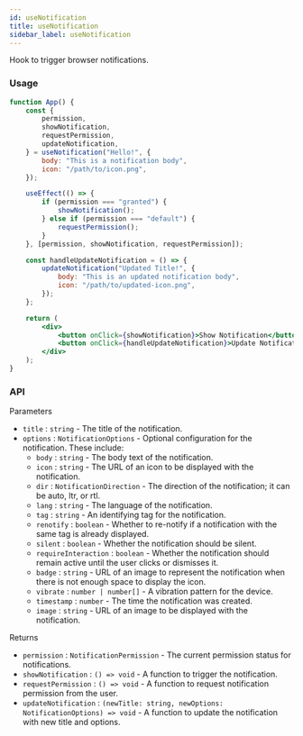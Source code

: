 ```yaml
---
id: useNotification
title: useNotification
sidebar_label: useNotification
---
```


Hook to trigger browser notifications.

### Usage

```jsx live
function App() {
	const {
		permission,
		showNotification,
		requestPermission,
		updateNotification,
	} = useNotification("Hello!", {
		body: "This is a notification body",
		icon: "/path/to/icon.png",
	});

	useEffect(() => {
		if (permission === "granted") {
			showNotification();
		} else if (permission === "default") {
			requestPermission();
		}
	}, [permission, showNotification, requestPermission]);

	const handleUpdateNotification = () => {
		updateNotification("Updated Title!", {
			body: "This is an updated notification body",
			icon: "/path/to/updated-icon.png",
		});
	};

	return (
		<div>
			<button onClick={showNotification}>Show Notification</button>
			<button onClick={handleUpdateNotification}>Update Notification</button>
		</div>
	);
}
```

### API

Parameters

- `title` : `string` - The title of the notification.
- `options` : `NotificationOptions` - Optional configuration for the notification. These include:
  - `body` : `string` - The body text of the notification.
  - `icon` : `string` - The URL of an icon to be displayed with the notification.
  - `dir` : `NotificationDirection` - The direction of the notification; it can be auto, ltr, or rtl.
  - `lang` : `string` - The language of the notification.
  - `tag` : `string` - An identifying tag for the notification.
  - `renotify` : `boolean` - Whether to re-notify if a notification with the same tag is already displayed.
  - `silent` : `boolean` - Whether the notification should be silent.
  - `requireInteraction` : `boolean` - Whether the notification should remain active until the user clicks or dismisses it.
  - `badge` : `string` - URL of an image to represent the notification when there is not enough space to display the icon.
  - `vibrate` : `number | number[]` - A vibration pattern for the device.
  - `timestamp` : `number` - The time the notification was created.
  - `image` : `string` - URL of an image to be displayed with the notification.

Returns

- `permission` : `NotificationPermission` - The current permission status for notifications.
- `showNotification` : `() => void` - A function to trigger the notification.
- `requestPermission` : `() => void` - A function to request notification permission from the user.
- `updateNotification` : `(newTitle: string, newOptions: NotificationOptions) => void` - A function to update the notification with new title and options.
